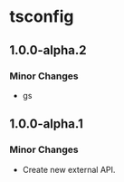 # tsconfig

## 1.0.0-alpha.2

### Minor Changes

- gs

## 1.0.0-alpha.1

### Minor Changes

- Create new external API.
